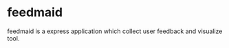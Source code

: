 feedmaid
========

feedmaid is a express application which collect user feedback and visualize tool.